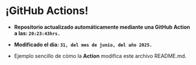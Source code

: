 # ¡GitHub Actions!
* **Repositorio actualizado automáticamente mediante una GitHub Action a las: `20:23:43hrs.`**
* **Modificado el día: `31, del mes de junio, del año 2025.`**

* Ejemplo sencillo de cómo la **Action** modifica este archivo README.md.
